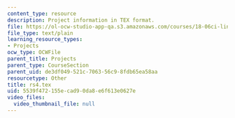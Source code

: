 ```yaml
---
content_type: resource
description: Project information in TEX format.
file: https://ol-ocw-studio-app-qa.s3.amazonaws.com/courses/18-06ci-linear-algebra-communications-intensive-spring-2004/5539f472155ecad90da8e6f613e0627e_rs4.tex
file_type: text/plain
learning_resource_types:
- Projects
ocw_type: OCWFile
parent_title: Projects
parent_type: CourseSection
parent_uid: de3df049-521c-7063-56c9-8fdb65ea58aa
resourcetype: Other
title: rs4.tex
uid: 5539f472-155e-cad9-0da8-e6f613e0627e
video_files:
  video_thumbnail_file: null
---
```

